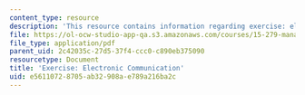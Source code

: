 ```yaml
---
content_type: resource
description: 'This resource contains information regarding exercise: electronic communication.'
file: https://ol-ocw-studio-app-qa.s3.amazonaws.com/courses/15-279-management-communication-for-undergraduates-fall-2012/e56110728705ab32908ae789a216ba2c_MIT15_279F12_electComm.pdf
file_type: application/pdf
parent_uid: 2c42035c-27d5-37f4-ccc0-c890eb375090
resourcetype: Document
title: 'Exercise: Electronic Communication'
uid: e5611072-8705-ab32-908a-e789a216ba2c
---
```

